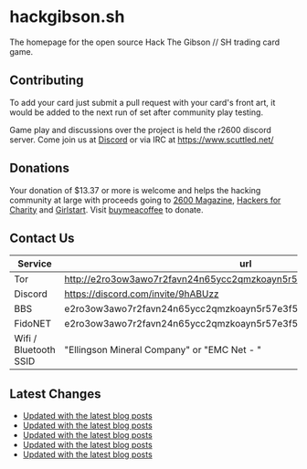 # hackgibson.sh
The homepage for the open source Hack The Gibson // SH trading card game.


## Contributing

To add your card just submit a pull request with your card's front art, it would be added to the next run of set after community play testing.

Game play and discussions over the project is held the r2600 discord server. Come join us at [Discord](https://discord.com/invite/9hABUzz) or via IRC at https://www.scuttled.net/


## Donations

Your donation of $13.37 or more is welcome and helps the hacking community at large with proceeds going to [2600 Magazine](https://2600.com/), [Hackers for Charity](https://hackersforcharity.org) and [Girlstart](https://girlstart.org).  Visit [buymeacoffee](https://www.buymeacoffee.com/hackgibson.sh) to donate.


## Contact Us

Service | url
-|-
Tor | http://e2ro3ow3awo7r2favn24n65ycc2qmzkoayn5r57e3f56nvjwdcgg32ad.onion
Discord | https://discord.com/invite/9hABUzz
BBS | e2ro3ow3awo7r2favn24n65ycc2qmzkoayn5r57e3f56nvjwdcgg32ad.onion:23
FidoNET | e2ro3ow3awo7r2favn24n65ycc2qmzkoayn5r57e3f56nvjwdcgg32ad.onion:24554
Wifi / Bluetooth SSID | "Ellingson Mineral Company" or "EMC Net - <fidonet address>"

## Latest Changes
<!-- BLOG-POST-LIST:START -->
- [Updated with the latest blog posts](https://github.com/DFW2600/hackgibson.sh/commit/2ee65163542be722966086e030ea62b79972d80c)
- [Updated with the latest blog posts](https://github.com/DFW2600/hackgibson.sh/commit/930b0a256530d97d96f15dabd3c25a8ccc6d3ef7)
- [Updated with the latest blog posts](https://github.com/DFW2600/hackgibson.sh/commit/2b83b0dbffcb79dd0baa2e9b77fc83af33491871)
- [Updated with the latest blog posts](https://github.com/DFW2600/hackgibson.sh/commit/99045ee78a21381f350717f7c49b3792e9566aea)
- [Updated with the latest blog posts](https://github.com/DFW2600/hackgibson.sh/commit/446bb84afa937d0cc40b32a9beb019c9ad45e12d)
<!-- BLOG-POST-LIST:END -->
